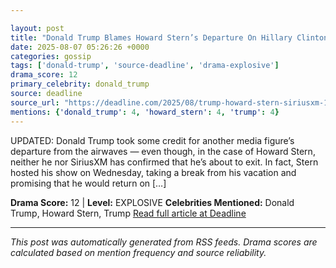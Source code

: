 ```yaml
---

layout: post
title: "Donald Trump Blames Howard Stern’s Departure On Hillary Clinton Endorsement — Even Though The SiriusXM Radio Host Hasn’t Said He’s Leaving"""
date: 2025-08-07 05:26:26 +0000
categories: gossip
tags: ['donald-trump', 'source-deadline', 'drama-explosive']
drama_score: 12
primary_celebrity: donald_trump
source: deadline
source_url: "https://deadline.com/2025/08/trump-howard-stern-siriusxm-1236480629/"""
mentions: {'donald_trump': 4, 'howard_stern': 4, 'trump': 4}
---
```


UPDATED: Donald Trump took some credit for another media figure’s departure from the airwaves — even though, in the case of Howard Stern, neither he nor SiriusXM has confirmed that he’s about to exit. In fact, Stern hosted his show on Wednesday, taking a break from his vacation and promising that he would return on […]

**Drama Score:** 12 | **Level:** EXPLOSIVE **Celebrities Mentioned:** Donald Trump, Howard Stern, Trump [Read full article at Deadline](https://deadline.com/2025/08/trump-howard-stern-siriusxm-1236480629/)

---

*This post was automatically generated from RSS feeds. Drama scores are calculated based on mention frequency and source reliability.*